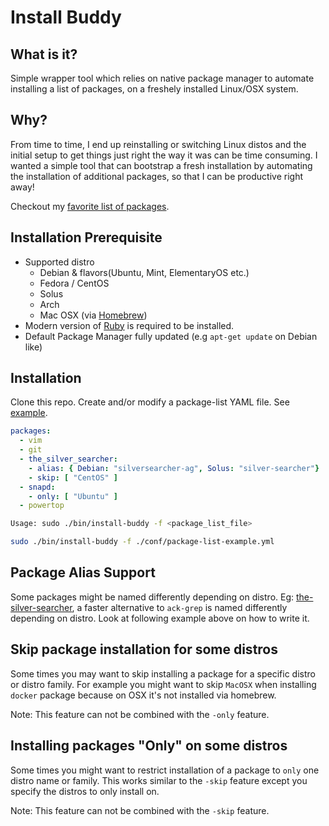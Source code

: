 # Install Buddy

## What is it?
Simple wrapper tool which relies on native package manager to automate installing a list of packages, on a freshely installed Linux/OSX system.

## Why?
From time to time, I end up reinstalling or switching Linux distos and the initial setup to get things just right the way it was can be time consuming. I wanted a simple tool that can bootstrap a fresh installation by automating the installation of additional packages, so that I can be productive right away!

Checkout my [favorite list of packages](https://github.com/geekaholic/mydotfiles/blob/master/my-packages.yml).

## Installation Prerequisite
* Supported distro
  - Debian & flavors(Ubuntu, Mint, ElementaryOS etc.)
  - Fedora / CentOS
  - Solus
  - Arch
  - Mac OSX (via [Homebrew](https://brew.sh))
* Modern version of [Ruby](https://www.ruby-lang.org/en/documentation/installation/) is required to be installed.
* Default Package Manager fully updated (e.g `apt-get update` on Debian like)

## Installation
Clone this repo. Create and/or modify a package-list YAML file. See [example](https://github.com/geekaholic/install-buddy/blob/master/conf/package-list-example.yml).

```yaml
packages:
  - vim
  - git
  - the_silver_searcher:
    - alias: { Debian: "silversearcher-ag", Solus: "silver-searcher"}
    - skip: [ "CentOS" ]
  - snapd:
    - only: [ "Ubuntu" ]
  - powertop
```

```bash
Usage: sudo ./bin/install-buddy -f <package_list_file>
```

```bash
sudo ./bin/install-buddy -f ./conf/package-list-example.yml
```

## Package Alias Support
Some packages might be named differently depending on distro.
Eg: [the-silver-searcher](https://github.com/ggreer/the_silver_searcher), a faster alternative to `ack-grep` is named differently depending on distro. Look at following example above on how to write it.

## Skip package installation for some distros
Some times you may want to skip installing a package for a specific distro or distro family. For example you might want to skip `MacOSX` when installing `docker` package because on OSX it's not installed via homebrew.

Note: This feature can not be combined with the `-only` feature.

## Installing packages "Only" on some distros
Some times you might want to restrict installation of a package to `only` one distro name or family. This works similar to the `-skip` feature except you specify the distros to only install on.

Note: This feature can not be combined with the `-skip` feature.
